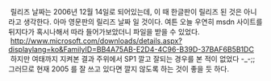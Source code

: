  릴리즈 날짜는 2006년 12월 14일로 되어있는데, 이 때 한글판이 릴리즈 된 것은 아니라고 생각한다. 아마 영문판의 릴리즈 날짜 일 것이다. 여튼 오늘 우연히 msdn 사이트를 뒤지다가 혹시나해서 따라 들어가보았더니 파일을 받을 수 있었다.
 http://www.microsoft.com/downloads/details.aspx?displaylang=ko&FamilyID=BB4A75AB-E2D4-4C96-B39D-37BAF6B5B1DC
 하지만 여태까지 지켜본 결과 주위에서 SP1 깔고 잘되는 경우를 본 적이 없었다 -\_-;; 그러므로 현재 2005 를 잘 쓰고 있다면 깔지 않도록 하는 것이 좋을 듯 하다.

